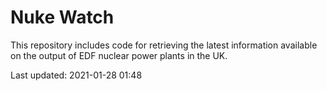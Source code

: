 # Nuke Watch

This repository includes code for retrieving the latest information available on the output of EDF nuclear power plants in the UK.

Last updated: 2021-01-28 01:48